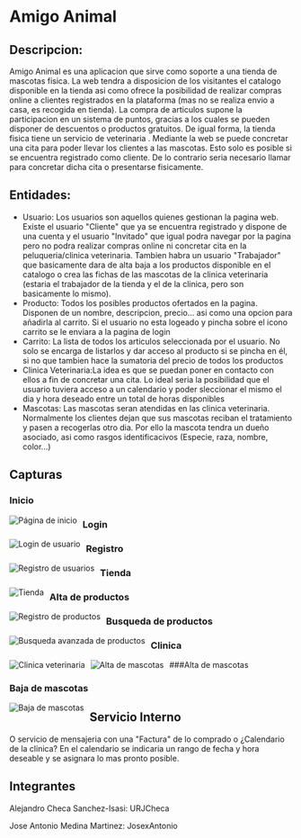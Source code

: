 # Amigo Animal
## Descripcion:

Amigo Animal es una aplicacion que sirve como soporte a una tienda de mascotas fisica. La web tendra a disposicion de los visitantes el catalogo disponible en la tienda asi como ofrece la posibilidad de realizar compras online a clientes registrados en la plataforma (mas no se realiza envio a casa, es recogida en tienda). La compra de articulos supone la participacion en un sistema de puntos, gracias a  los cuales se pueden disponer de descuentos o productos gratuitos. De igual forma, la tienda fisica tiene un servicio de veterinaria . Mediante la web se puede concretar una cita para poder llevar los clientes a las mascotas. Esto solo es posible si se encuentra registrado como cliente. De lo contrario seria necesario llamar para concretar dicha cita o presentarse fisicamente.

## Entidades:

* Usuario: Los usuarios son aquellos quienes gestionan la pagina web. Existe el usuario "Cliente" que ya se encuentra registrado y dispone de una cuenta y el usuario "Invitado" que igual podra navegar por la pagina pero no podra realizar compras online ni concretar cita en la peluqueria/clinica veterinaria. Tambien habra un usuario "Trabajador" que basicamente dara de alta baja a los productos disponible en el catalogo o crea las fichas de las mascotas de la clinica veterinaria (estaria el trabajador de la tienda y el de la clinica, pero son basicamente lo mismo).
* Producto: Todos los posibles productos ofertados en la pagina. Disponen de un nombre, descripcion, precio... asi como una opcion para añadirla al carrito. Si el usuario no esta logeado y pincha sobre el icono carrito se le enviara a la pagina de login
* Carrito: La lista de todos los articulos seleccionada por el usuario. No solo se encarga de listarlos y dar acceso al producto si se pincha en él, si no que tambien hace la sumatoria del precio de todos los productos
* Clinica Veterinaria:La idea es que se puedan poner en contacto con ellos a fin de concretar una cita. Lo ideal seria la posibilidad que el usuario tuviera acceso a un calendario y poder sleccionar el mismo el dia y hora deseado entre un total de horas disponibles
* Mascotas: Las mascotas seran atendidas en las clinica veterinaria. Normalmente los clientes dejan que sus mascotas reciban el tratamiento y pasen a recogerlas otro dia. Por ello la mascota tendra un dueño asociado, asi como rasgos identificacivos (Especie, raza, nombre, color...)


## Capturas
### Inicio
<img src="https://github.com/URJCheca/amigoanimal/blob/master/Amigo%20animal/Inicio.JPG"
     alt="Página de inicio"
     style="float: left; margin-right: 10px;" />
### Login
<img src="https://github.com/URJCheca/amigoanimal/blob/master/Amigo%20animal/Login.JPG"
     alt="Login de usuario"
     style="float: left; margin-right: 10px;" />
### Registro
<img src="https://github.com/URJCheca/amigoanimal/blob/master/Amigo%20animal/Registro.JPG"
     alt="Registro de usuarios"
     style="float: left; margin-right: 10px;" />
### Tienda
<img src="https://github.com/URJCheca/amigoanimal/blob/master/Amigo%20animal/Tienda.JPG"
     alt="Tienda"
     style="float: left; margin-right: 10px;" />
### Alta de productos
<img src="https://github.com/URJCheca/amigoanimal/blob/master/Amigo%20animal/Registrar_producto.JPG"
     alt="Registro de productos"
     style="float: left; margin-right: 10px;" />
### Busqueda de productos
<img src="https://github.com/URJCheca/amigoanimal/blob/master/Amigo%20animal/Busqueda_avanzada.JPG"
     alt="Busqueda avanzada de productos"
     style="float: left; margin-right: 10px;" />
### Clinica
<img src="https://github.com/URJCheca/amigoanimal/blob/master/Amigo%20animal/Clinica.JPG"
     alt="Clinica veterinaria"
     style="float: left; margin-right: 10px;" />
###Alta de mascotas
<img src="https://github.com/URJCheca/amigoanimal/blob/master/Amigo%20animal/Alta%20Mascota.JPG"
     alt="Alta de mascotas"
     style="float: left; margin-right: 10px;" />
### Baja de mascotas
<img src="https://github.com/URJCheca/amigoanimal/blob/master/Amigo%20animal/Baja%20Mascota.JPG"
     alt="Baja de mascotas"
     style="float: left; margin-right: 10px;" />
     
## Servicio Interno
 O servicio de mensajeria con una "Factura" de lo comprado o ¿Calendario de la clinica? En el calendario se indicaria un rango de fecha y hora deseable y se asignara lo mas pronto posible.
## Integrantes

Alejandro Checa Sanchez-Isasi: URJCheca

Jose Antonio Medina Martinez: JosexAntonio
